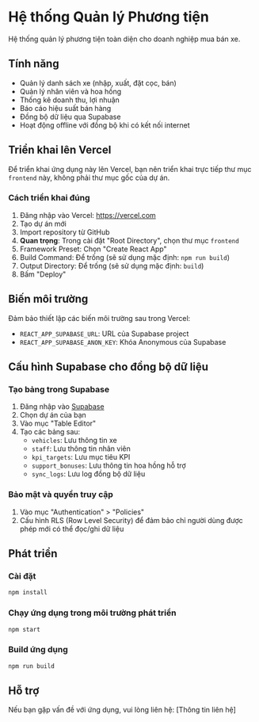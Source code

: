 # Hệ thống Quản lý Phương tiện

Hệ thống quản lý phương tiện toàn diện cho doanh nghiệp mua bán xe.

## Tính năng

- Quản lý danh sách xe (nhập, xuất, đặt cọc, bán)
- Quản lý nhân viên và hoa hồng
- Thống kê doanh thu, lợi nhuận
- Báo cáo hiệu suất bán hàng
- Đồng bộ dữ liệu qua Supabase
- Hoạt động offline với đồng bộ khi có kết nối internet

## Triển khai lên Vercel

Để triển khai ứng dụng này lên Vercel, bạn nên triển khai trực tiếp thư mục `frontend` này, không phải thư mục gốc của dự án.

### Cách triển khai đúng

1. Đăng nhập vào Vercel: https://vercel.com
2. Tạo dự án mới
3. Import repository từ GitHub
4. **Quan trọng**: Trong cài đặt "Root Directory", chọn thư mục `frontend`
5. Framework Preset: Chọn "Create React App"
6. Build Command: Để trống (sẽ sử dụng mặc định: `npm run build`)
7. Output Directory: Để trống (sẽ sử dụng mặc định: `build`)
8. Bấm "Deploy"

## Biến môi trường

Đảm bảo thiết lập các biến môi trường sau trong Vercel:

- `REACT_APP_SUPABASE_URL`: URL của Supabase project
- `REACT_APP_SUPABASE_ANON_KEY`: Khóa Anonymous của Supabase

## Cấu hình Supabase cho đồng bộ dữ liệu

### Tạo bảng trong Supabase

1. Đăng nhập vào [Supabase](https://app.supabase.io)
2. Chọn dự án của bạn
3. Vào mục "Table Editor"
4. Tạo các bảng sau:
   - `vehicles`: Lưu thông tin xe
   - `staff`: Lưu thông tin nhân viên
   - `kpi_targets`: Lưu mục tiêu KPI
   - `support_bonuses`: Lưu thông tin hoa hồng hỗ trợ
   - `sync_logs`: Lưu log đồng bộ dữ liệu

### Bảo mật và quyền truy cập

1. Vào mục "Authentication" > "Policies"
2. Cấu hình RLS (Row Level Security) để đảm bảo chỉ người dùng được phép mới có thể đọc/ghi dữ liệu

## Phát triển

### Cài đặt

```bash
npm install
```

### Chạy ứng dụng trong môi trường phát triển

```bash
npm start
```

### Build ứng dụng

```bash
npm run build
```

## Hỗ trợ

Nếu bạn gặp vấn đề với ứng dụng, vui lòng liên hệ: [Thông tin liên hệ]
